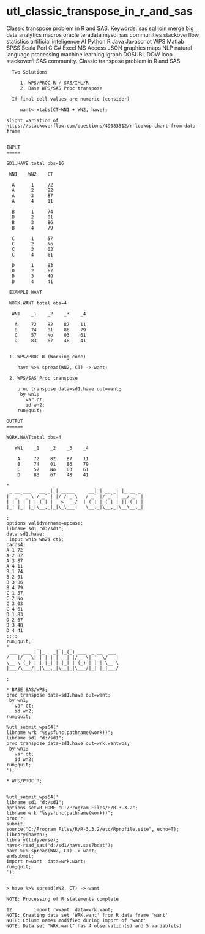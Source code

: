 # utl_classic_transpose_in_r_and_sas
Classic transpose problem in R and SAS. Keywords: sas sql join merge big data analytics macros oracle teradata mysql sas communities stackoverflow statistics artificial inteligence AI Python R Java Javascript WPS Matlab SPSS Scala Perl C C# Excel MS Access JSON graphics maps NLP natural language processing machine learning igraph DOSUBL DOW loop stackoverfl SAS community.
    Classic transpose problem in R and SAS

      Two Solutions

         1. WPS/PROC R / SAS/IML/R
         2. Base WPS/SAS Proc transpose

      If final cell values are numeric (consider)

         want<-xtabs(CT~WN1 + WN2, have);

    slight variation of
    https://stackoverflow.com/questions/49083512/r-lookup-chart-from-data-frame


    INPUT
    =====

    SD1.HAVE total obs=16

     WN1    WN2    CT

      A      1     72
      A      2     82
      A      3     87
      A      4     11

      B      1     74
      B      2     01
      B      3     86
      B      4     79

      C      1     57
      C      2     No
      C      3     03
      C      4     61

      D      1     83
      D      2     67
      D      3     48
      D      4     41

     EXAMPLE WANT

     WORK.WANT total obs=4

      WN1    _1    _2    _3    _4

       A     72    82    87    11
       B     74    01    86    79
       C     57    No    03    61
       D     83    67    48    41


     1. WPS/PROC R (Working code)

        have %>% spread(WN2, CT) -> want;

     2. WPS/SAS Proc transpose

        proc transpose data=sd1.have out=want;
         by wn1;
           var ct;
           id wn2;
        run;quit;

    OUTPUT
    ======

    WORK.WANTtotal obs=4

       WN1    _1    _2    _3    _4

        A     72    82    87    11
        B     74    01    86    79
        C     57    No    03    61
        D     83    67    48    41

    *                _               _       _
     _ __ ___   __ _| | _____     __| | __ _| |_ __ _
    | '_ ` _ \ / _` | |/ / _ \   / _` |/ _` | __/ _` |
    | | | | | | (_| |   <  __/  | (_| | (_| | || (_| |
    |_| |_| |_|\__,_|_|\_\___|   \__,_|\__,_|\__\__,_|

    ;
    options validvarname=upcase;
    libname sd1 "d:/sd1";
    data sd1.have;
     input wn1$ wn2$ ct$;
    cards4;
    A 1 72
    A 2 82
    A 3 87
    A 4 11
    B 1 74
    B 2 01
    B 3 86
    B 4 79
    C 1 57
    C 2 No
    C 3 03
    C 4 61
    D 1 83
    D 2 67
    D 3 48
    D 4 41
    ;;;;
    run;quit;
    *          _       _   _
     ___  ___ | |_   _| |_(_) ___  _ __  ___
    / __|/ _ \| | | | | __| |/ _ \| '_ \/ __|
    \__ \ (_) | | |_| | |_| | (_) | | | \__ \
    |___/\___/|_|\__,_|\__|_|\___/|_| |_|___/

    ;

    * BASE SAS/WPS;
    proc transpose data=sd1.have out=want;
     by wn1;
       var ct;
       id wn2;
    run;quit;

    %utl_submit_wps64('
    libname wrk "%sysfunc(pathname(work))";
    libname sd1 "d:/sd1";
    proc transpose data=sd1.have out=wrk.wantwps;
     by wn1;
       var ct;
       id wn2;
    run;quit;
    ');

    * WPS/PROC R;


    %utl_submit_wps64('
    libname sd1 "d:/sd1";
    options set=R_HOME "C:/Program Files/R/R-3.3.2";
    libname wrk "%sysfunc(pathname(work))";
    proc r;
    submit;
    source("C:/Program Files/R/R-3.3.2/etc/Rprofile.site", echo=T);
    library(haven);
    library(tidyverse);
    have<-read_sas("d:/sd1/have.sas7bdat");
    have %>% spread(WN2, CT) -> want;
    endsubmit;
    import r=want  data=wrk.want;
    run;quit;
    ');


    > have %>% spread(WN2, CT) -> want

    NOTE: Processing of R statements complete

    12        import r=want  data=wrk.want;
    NOTE: Creating data set 'WRK.want' from R data frame 'want'
    NOTE: Column names modified during import of 'want'
    NOTE: Data set "WRK.want" has 4 observation(s) and 5 variable(s)


